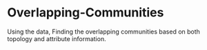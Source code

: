 # Overlapping-Communities
Using the data, Finding the overlapping communities based on both topology and attribute information.
